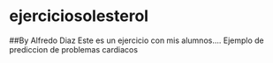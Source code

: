 # ejerciciosolesterol
##By Alfredo Diaz
Este es un ejercicio con mis alumnos.... 
Ejemplo de prediccion de problemas cardiacos

